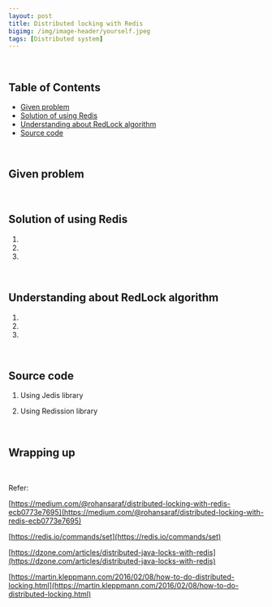 ```yaml
---
layout: post
title: Distributed locking with Redis
bigimg: /img/image-header/yourself.jpeg
tags: [Distributed system]
---
```




<br>

## Table of Contents
- [Given problem](#given-problem)
- [Solution of using Redis](#solution-of-using-redis)
- [Understanding about RedLock algorithm](#understanding-about-redlock-algorithm)
- [Source code](#source-code)


<br>


## Given problem






<br>

## Solution of using Redis

1. 




2. 





3. 




<br>

## Understanding about RedLock algorithm

1. 




2. 




3. 





<br>

## Source code

1. Using Jedis library



2. Using Redission library


<br>

## Wrapping up





<br>

Refer:

[https://medium.com/@rohansaraf/distributed-locking-with-redis-ecb0773e7695](https://medium.com/@rohansaraf/distributed-locking-with-redis-ecb0773e7695)

[https://redis.io/commands/set](https://redis.io/commands/set)

[https://dzone.com/articles/distributed-java-locks-with-redis](https://dzone.com/articles/distributed-java-locks-with-redis)

[https://martin.kleppmann.com/2016/02/08/how-to-do-distributed-locking.html](https://martin.kleppmann.com/2016/02/08/how-to-do-distributed-locking.html)